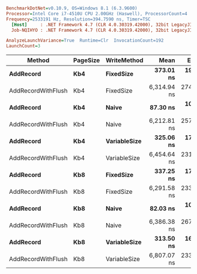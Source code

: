 ``` ini

BenchmarkDotNet=v0.10.9, OS=Windows 8.1 (6.3.9600)
Processor=Intel Core i7-4510U CPU 2.00GHz (Haswell), ProcessorCount=4
Frequency=2533191 Hz, Resolution=394.7590 ns, Timer=TSC
  [Host]     : .NET Framework 4.7 (CLR 4.0.30319.42000), 32bit LegacyJIT-v4.7.2053.0
  Job-NQIHYO : .NET Framework 4.7 (CLR 4.0.30319.42000), 32bit LegacyJIT-v4.7.2053.0

AnalyzeLaunchVariance=True  Runtime=Clr  InvocationCount=192  
LaunchCount=3  

```
 |             Method | PageSize |  WriteMethod |        Mean |     Error |      StdDev |      Median |
 |------------------- |--------- |------------- |------------:|----------:|------------:|------------:|
 |          **AddRecord** |      **Kb4** |    **FixedSize** |   **373.01 ns** |  **19.41 ns** |    **97.28 ns** |   **401.85 ns** |
 | AddRecordWithFlush |      Kb4 |    FixedSize | 6,314.94 ns | 274.72 ns | 1,198.59 ns | 5,789.32 ns |
 |          **AddRecord** |      **Kb4** |        **Naive** |    **87.30 ns** |  **10.38 ns** |    **52.72 ns** |    **67.71 ns** |
 | AddRecordWithFlush |      Kb4 |        Naive | 6,212.81 ns | 257.15 ns | 1,321.87 ns | 5,654.63 ns |
 |          **AddRecord** |      **Kb4** | **VariableSize** |   **325.06 ns** |  **17.97 ns** |    **93.32 ns** |   **276.85 ns** |
 | AddRecordWithFlush |      Kb4 | VariableSize | 6,454.64 ns | 231.14 ns | 1,200.52 ns | 6,169.45 ns |
 |          **AddRecord** |      **Kb8** |    **FixedSize** |   **337.25 ns** |  **17.75 ns** |    **88.65 ns** |   **339.66 ns** |
 | AddRecordWithFlush |      Kb8 |    FixedSize | 6,291.58 ns | 233.97 ns | 1,208.96 ns | 6,038.69 ns |
 |          **AddRecord** |      **Kb8** |        **Naive** |    **82.03 ns** |  **10.35 ns** |    **52.53 ns** |    **64.25 ns** |
 | AddRecordWithFlush |      Kb8 |        Naive | 6,386.38 ns | 267.99 ns | 1,360.61 ns | 5,768.93 ns |
 |          **AddRecord** |      **Kb8** | **VariableSize** |   **313.50 ns** |  **16.81 ns** |    **85.80 ns** |   **260.64 ns** |
 | AddRecordWithFlush |      Kb8 | VariableSize | 6,807.07 ns | 233.77 ns | 1,216.28 ns | 6,962.77 ns |
